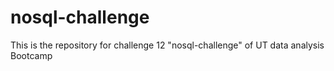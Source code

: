 # nosql-challenge
This is the repository for challenge 12 "nosql-challenge" of UT data analysis Bootcamp 
